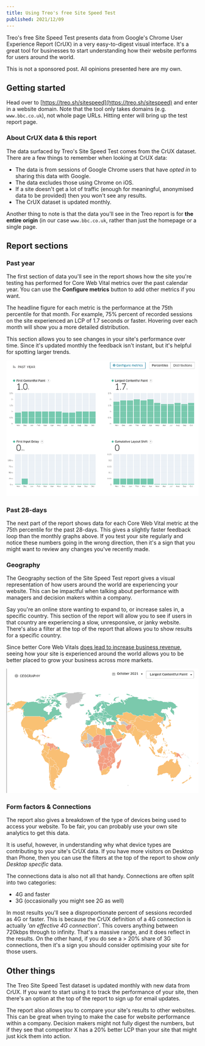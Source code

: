 ```yaml
---
title: Using Treo's free Site Speed Test
published: 2021/12/09
---
```


Treo's free Site Speed Test presents data from Google's Chrome User Experience Report (CrUX) in a very easy-to-digest visual interface. It's a great tool for businesses to start understanding how their website performs for users around the world.

This is not a sponsored post. All opinions presented here are my own.

## Getting started

Head over to [https://treo.sh/sitespeed](https://treo.sh/sitespeed) and enter in a website domain. Note that the tool only takes domains (e.g. `www.bbc.co.uk`), not whole page URLs. Hitting enter will bring up the test report page.

### About CrUX data & this report

The data surfaced by Treo's Site Speed Test comes from the CrUX dataset. There are a few things to remember when looking at CrUX data:

- The data is from sessions of Google Chrome users that have _opted in_ to sharing this data with Google.
- The data excludes those using Chrome on iOS.
- If a site doesn't get a lot of traffic (enough for meaningful, anonymised data to be provided) then you won't see any results.
- The CrUX dataset is updated monthly.

Another thing to note is that the data you'll see in the Treo report is for **the entire origin** (in our case `www.bbc.co.uk`, rather than just the homepage or a single page.

## Report sections

### Past year

The first section of data you'll see in the report shows how the site you're testing has performed for Core Web Vital metrics over the past calendar year. You can use the **Configure metrics** button to add other metrics if you want.

The headline figure for each metric is the performance at the 75th percentile for that month. For example, 75% percent of recorded sessions on the site experienced an LCP of 1.7 seconds or faster. Hovering over each month will show you a more detailed distribution.

This section allows you to see changes in your site's performance over time. Since it's updated monthly the feedback isn't instant, but it's helpful for spotting larger trends.

![BBC.co.uk Core Web Vitals - FCP 1s, LCP 1.7s, FID 0ms, CLS 0](../../public/img/blog/f0412155fd314d895e1726dcc0b533d269b38a87-869x613.png "Treo Site Speed Test - Past Year results for the BBC website")

### Past 28-days

The next part of the report shows data for each Core Web Vital metric at the 75th percentile for the past 28-days. This gives a slightly faster feedback loop than the monthly graphs above. If you test your site regularly and notice these numbers going in the wrong direction, then it's a sign that you might want to review any changes you've recently made.

### Geography

The Geography section of the Site Speed Test report gives a visual representation of how users around the world are experiencing your website. This can be impactful when talking about performance with managers and decision makers within a company.

Say you're an online store wanting to expand to, or increase sales in, a specific country. This section of the report will allow you to see if users in that country are experiencing a slow, unresponsive, or janky website. There's also a filter at the top of the report that allows you to show results for a specific country.

Since better Core Web Vitals [does lead to increase business revenue](https://wpostats.com/), seeing how your site is experienced around the world allows you to be better placed to grow your business across more markets.

![World map showing BBC.co.uk LCP performance globally.](../../public/img/blog/5144e28778409724a14aa0509025c34f448f265c-814x526.png "Treo Site Speed Test - Geography results for the BBC website")

### Form factors & Connections

The report also gives a breakdown of the type of devices being used to access your website. To be fair, you can probably use your own site analytics to get this data.

It is useful, however, in understanding why what device types are contributing to your site's CrUX data. If you have more visitors on Desktop than Phone, then you can use the filters at the top of the report to show _only Desktop specific_ data.

The connections data is also not all that handy. Connections are often split into two categories:

- 4G and faster
- 3G (occasionally you might see 2G as well)

In most results you'll see a disproportionate percent of sessions recorded as 4G or faster. This is because the CrUX definition of a 4G connection is actually _'an effective 4G connection'_. This covers anything between 720kbps through to infinity. That's a massive range, and it does reflect in the results. On the other hand, if you do see a > 20% share of 3G connections, then it's a sign you should consider optimising your site for those users.

## Other things

The Treo Site Speed Test dataset is updated monthly with new data from CrUX. If you want to start using it to track the performance of your site, then there's an option at the top of the report to sign up for email updates.

The report also allows you to compare your site's results to other websites. This can be great when trying to make the case for website performance within a company. Decision makers might not fully digest the numbers, but if they see that competitor X has a 20% better LCP than your site that might just kick them into action.
